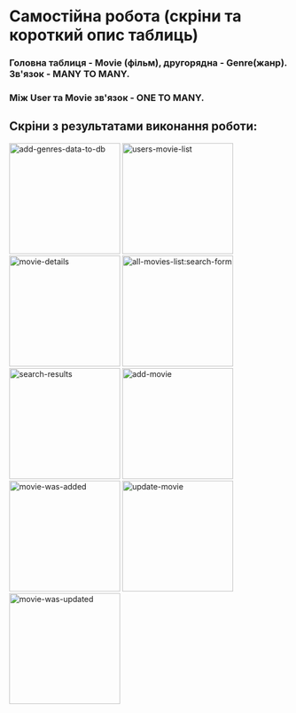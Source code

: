 # Самостійна робота (скріни та короткий опис таблиць) 

### Головна таблиця - Movie (фільм), другорядна - Genre(жанр). Зв'язок - MANY TO MANY.
### Між User та Movie зв'язок - ONE TO MANY.

## Скріни з результатами виконання роботи:
<img width="200" alt="add-genres-data-to-db" src="https://github.com/user-attachments/assets/f55ef6a4-2e48-4146-90b6-7699e2f947b6" />
<img width="200" alt="users-movie-list" src="https://github.com/user-attachments/assets/40c0b03a-a5e8-4c72-846d-f690eec0d20e" />
<img width="200" alt="movie-details" src="https://github.com/user-attachments/assets/f861bd59-fe36-40a5-93e2-7b14cf4f1aed" />
<img width="200" alt="all-movies-list:search-form" src="https://github.com/user-attachments/assets/42ee10d2-b787-41c5-9dec-7cdcdabc124c" />
<img width="200" alt="search-results" src="https://github.com/user-attachments/assets/d24b36f8-5843-4ac6-ad3f-d33b281ebb4b" />
<img width="200" alt="add-movie" src="https://github.com/user-attachments/assets/26d65861-e098-4486-ad37-45e1eda3b182" />
<img width="200" alt="movie-was-added" src="https://github.com/user-attachments/assets/a7b99fd6-b409-4b80-879a-2c9dad40242b" />
<img width="200" alt="update-movie" src="https://github.com/user-attachments/assets/68623fbc-72e3-44ad-a41b-b6939eaf9918" />
<img width="200" alt="movie-was-updated" src="https://github.com/user-attachments/assets/7d327b39-1d6f-4231-a721-eb88049a4bc0" />
